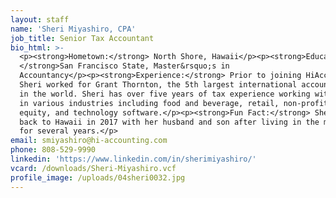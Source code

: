 ```yaml
---
layout: staff
name: 'Sheri Miyashiro, CPA'
job_title: Senior Tax Accountant
bio_html: >-
  <p><strong>Hometown:</strong> North Shore, Hawaii</p><p><strong>Education:
  </strong>San Francisco State, Master&rsquo;s in
  Accountancy</p><p><strong>Experience:</strong> Prior to joining HiAccounting,
  Sheri worked for Grant Thornton, the 5th largest international accounting firm
  in the world. Sheri has over five years of tax experience working with clients
  in various industries including food and beverage, retail, non-profit, private
  equity, and technology software.</p><p><strong>Fun Fact:</strong> Sheri moved
  back to Hawaii in 2017 with her husband and son after living in the mainland
  for several years.</p>
email: smiyashiro@hi-accounting.com
phone: 808-529-9990
linkedin: 'https://www.linkedin.com/in/sherimiyashiro/'
vcard: /downloads/Sheri-Miyashiro.vcf
profile_image: /uploads/04sheri0032.jpg
---
```


